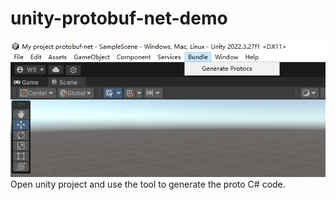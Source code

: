 # unity-protobuf-net-demo
![protogen](screenshot-20240823-103129.png)
Open unity project and use the tool to generate the proto C# code.